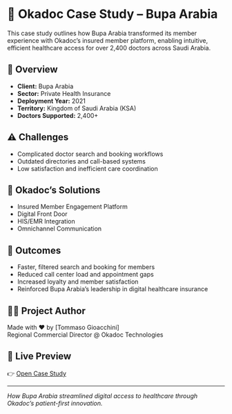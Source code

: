 # 🏥 Okadoc Case Study – Bupa Arabia

This case study outlines how Bupa Arabia transformed its member experience with Okadoc’s insured member platform, enabling intuitive, efficient healthcare access for over 2,400 doctors across Saudi Arabia.

## 📌 Overview

- **Client:** Bupa Arabia
- **Sector:** Private Health Insurance
- **Deployment Year:** 2021
- **Territory:** Kingdom of Saudi Arabia (KSA)
- **Doctors Supported:** 2,400+

## ⚠️ Challenges

- Complicated doctor search and booking workflows  
- Outdated directories and call-based systems  
- Low satisfaction and inefficient care coordination

## 🚀 Okadoc’s Solutions

- Insured Member Engagement Platform  
- Digital Front Door  
- HIS/EMR Integration  
- Omnichannel Communication

## 🌟 Outcomes

- Faster, filtered search and booking for members  
- Reduced call center load and appointment gaps  
- Increased loyalty and member satisfaction  
- Reinforced Bupa Arabia’s leadership in digital healthcare insurance

## 🧑‍💻 Project Author

Made with ❤️ by [Tommaso Gioacchini]  
Regional Commercial Director @ Okadoc Technologies

## 📄 Live Preview

👉 [Open Case Study](https://tommygio79.github.io/Business_Case_Bupa_Arabia/)

---

_How Bupa Arabia streamlined digital access to healthcare through Okadoc’s patient-first innovation._
